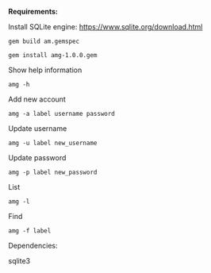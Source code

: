 **Requirements:**

Install SQLite engine: https://www.sqlite.org/download.html

```
gem build am.gemspec
```

```
gem install amg-1.0.0.gem
```

Show help information
```
amg -h
```

Add new account
```
amg -a label username password
```
Update username
```
amg -u label new_username
```
Update password
```
amg -p label new_password
```
List
```
amg -l
```
Find
```
amg -f label
```

Dependencies:

sqlite3
